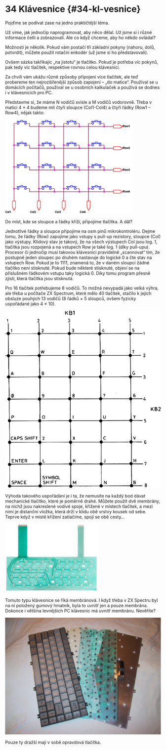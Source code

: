 # 34 Klávesnice {#34-kl-vesnice}

Pojďme se podívat zase na jedno praktičtější téma.

Už víme, jak jednočip naprogramovat, aby něco dělal. Už jsme si i různé informace četli a zobrazovali. Ale co když chceme, aby ho někdo ovládal?

Možností je několik. Pokud vám postačí tři základní pokyny (nahoru, dolů, potvrdit), můžete použít rotační enkodér (už jsme si ho představovali).

Ovšem sázka takříkajíc „na jistotu“ je tlačítko. Pokud je potřeba víc pokynů, pak tedy víc tlačítek, respektive rovnou celou klávesnici.

Za chvíli vám ukážu různé způsoby připojení více tlačítek, ale teď probereme ten nejrozšířenější způsob zapojení – „do matice“. Používal se u domácích počítačů, používal se u osobních kalkulaček a používá se dodnes i v klávesnicích pro PC.

Představme si, že máme N vodičů svisle a M vodičů vodorovně. Třeba v matici 4 × 4 budeme mít čtyři sloupce (Col1-Col4) a čtyři řádky (Row1 – Row4), nějak takto:

![375-1.png](../images/000096.png)

Do míst, kde se sloupce a řádky kříží, připojíme tlačítka. A dál?

Jednotlivé řádky a sloupce připojíme na osm pinů mikrokontroléru. Dejme tomu, že řádky (Row) zapojíme jako vstupy s pull-up rezistory, sloupce (Col) jako výstupy. Klidový stav je takový, že na všech výstupech Col jsou log. 1, tlačítka jsou rozpojená a na vstupech Row je také log. 1 (díky pull-upu). Procesor či jednočip musí takovou klávesnici pravidelně „scannovat“ tím, že postupně jeden sloupec po druhém nastavuje do logické 0 a čte stav na vstupech Row. Pokud je to 1111, znamená to, že v daném sloupci žádné tlačítko není stisknuté. Pokud bude některé stisknuté, objeví se na příslušném řádkovém vstupu taky logická 0\. Díky tomu program přesně zjistí, která tlačítka jsou stisknutá.

Pro 16 tlačítek potřebujeme 8 vodičů. To možná nevypadá jako velká výhra, ale třeba u počítače ZX Spectrum, které mělo 40 tlačítek, stačilo k jejich obsluze pouhých 13 vodičů (8 řádků × 5 sloupců, ovšem fyzicky uspořádané jako 4 × 10).

![376-1.png](../images/000263.png)

Výhoda takového uspořádání je i ta, že nemusíte na každý bod dávat mechanické tlačítko, které je poměrně drahé. Můžete použít dvě membrány, na nichž jsou nakreslené vodivé spoje, křížené v místech tlačítek, a mezi nimi je distanční vložka, která drží v klidu obě vrstvy kousek od sebe. Teprve když v místě křížení zatlačíme, spojí se obě cesty…

![377-1.jpeg](../images/00316.jpeg)

Tomuto typu klávesnice se říká membránová. I když třeba v ZX Spectru byl na ní položený gumový hmatník, byla to uvnitř jen a pouze membrána. Dokonce i většina levnějších PC klávesnic má uvnitř membránu. Nevěříte?

![377-2.jpeg](../images/00374.jpeg)

Pouze ty dražší mají v sobě opravdová tlačítka.
